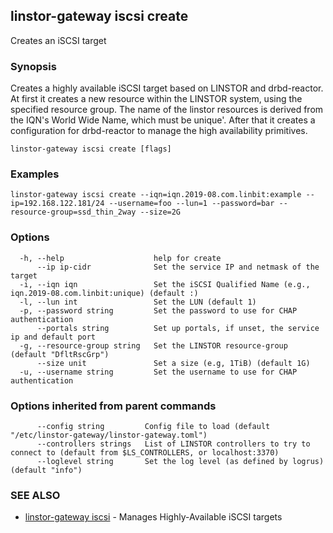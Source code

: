 ## linstor-gateway iscsi create

Creates an iSCSI target

### Synopsis

Creates a highly available iSCSI target based on LINSTOR and drbd-reactor.
At first it creates a new resource within the LINSTOR system, using the
specified resource group. The name of the linstor resources is derived
from the IQN's World Wide Name, which must be unique'.
After that it creates a configuration for drbd-reactor to manage the
high availability primitives.

```
linstor-gateway iscsi create [flags]
```

### Examples

```
linstor-gateway iscsi create --iqn=iqn.2019-08.com.linbit:example --ip=192.168.122.181/24 --username=foo --lun=1 --password=bar --resource-group=ssd_thin_2way --size=2G
```

### Options

```
  -h, --help                    help for create
      --ip ip-cidr              Set the service IP and netmask of the target
  -i, --iqn iqn                 Set the iSCSI Qualified Name (e.g., iqn.2019-08.com.linbit:unique) (default :)
  -l, --lun int                 Set the LUN (default 1)
  -p, --password string         Set the password to use for CHAP authentication
      --portals string          Set up portals, if unset, the service ip and default port
  -g, --resource-group string   Set the LINSTOR resource-group (default "DfltRscGrp")
      --size unit               Set a size (e.g, 1TiB) (default 1G)
  -u, --username string         Set the username to use for CHAP authentication
```

### Options inherited from parent commands

```
      --config string         Config file to load (default "/etc/linstor-gateway/linstor-gateway.toml")
      --controllers strings   List of LINSTOR controllers to try to connect to (default from $LS_CONTROLLERS, or localhost:3370)
      --loglevel string       Set the log level (as defined by logrus) (default "info")
```

### SEE ALSO

* [linstor-gateway iscsi](linstor-gateway_iscsi.md)	 - Manages Highly-Available iSCSI targets

